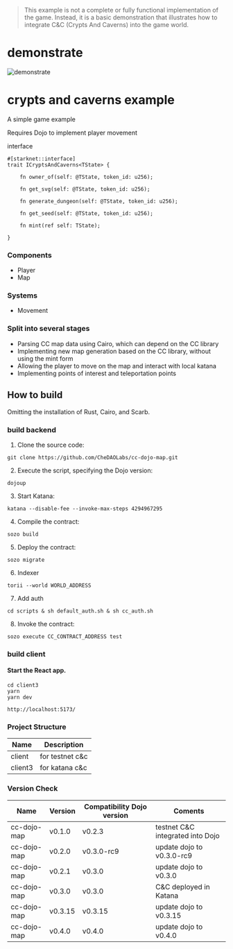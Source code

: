 > This example is not a complete or fully functional implementation of the game. Instead, it is a basic demonstration that illustrates how to integrate C&C (Crypts And Caverns) into the game world.

# demonstrate

![demonstrate](https://github.com/CheDAOLabs/cc-dojo-map/blob/main/docs/assets/cc-dojo-map.gif?raw=true)

# crypts and caverns example

A simple game example

Requires Dojo to implement player movement

interface

```
#[starknet::interface]
trait ICryptsAndCaverns<TState> {

    fn owner_of(self: @TState, token_id: u256);

    fn get_svg(self: @TState, token_id: u256);

    fn generate_dungeon(self: @TState, token_id: u256);

    fn get_seed(self: @TState, token_id: u256);

    fn mint(ref self: TState);

}
```

### Components

- Player
- Map
  
### Systems

- Movement
  
### Split into several stages

- Parsing CC map data using Cairo, which can depend on the CC library
- Implementing new map generation based on the CC library, without using the mint form
- Allowing the player to move on the map and interact with local katana
- Implementing points of interest and teleportation points

## How to build

Omitting the installation of Rust, Cairo, and Scarb.

### build backend

1. Clone the source code:

```shell
git clone https://github.com/CheDAOLabs/cc-dojo-map.git
```

2. Execute the script, specifying the Dojo version:

```shell
dojoup
```

3. Start Katana:

```shell
katana --disable-fee --invoke-max-steps 4294967295
```

4. Compile the contract:

```shell
sozo build
```

5. Deploy the contract:

```shell
sozo migrate
```

6. Indexer

```shell
torii --world WORLD_ADDRESS
```

7. Add auth
```shell
cd scripts & sh default_auth.sh & sh cc_auth.sh
```

8. Invoke the contract:

```shell
sozo execute CC_CONTRACT_ADDRESS test
```

### build client


#### Start the React app.

```console
cd client3
yarn
yarn dev
```

```shell
http://localhost:5173/
```

### Project Structure

| Name | Description |
| --- | --- |
|client| for testnet c&c|
|client3| for katana c&c|

### Version Check

| Name | Version | Compatibility Dojo version | Coments
| --- | --- | --- | --- |
|cc-dojo-map|v0.1.0|v0.2.3| testnet C&C integrated into Dojo
|cc-dojo-map|v0.2.0|v0.3.0-rc9| update dojo to v0.3.0-rc9
|cc-dojo-map|v0.2.1|v0.3.0| update dojo to v0.3.0
|cc-dojo-map|v0.3.0|v0.3.0| C&C deployed in Katana
|cc-dojo-map|v0.3.15|v0.3.15| update dojo to v0.3.15
|cc-dojo-map|v0.4.0|v0.4.0| update dojo to v0.4.0
